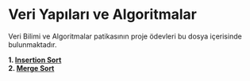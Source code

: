 # Veri Yapıları ve Algoritmalar

Veri Bilimi ve Algoritmalar patikasının proje ödevleri bu dosya içerisinde bulunmaktadır.  

**1. [Insertion Sort](https://github.com/elifmehlika/Patika/blob/main/Veri%20Yap%C4%B1lar%C4%B1%20ve%20Algoritmalar/insertionSort.md)**  
**2. [Merge Sort](https://github.com/elifmehlika/Patika/blob/main/Veri%20Yap%C4%B1lar%C4%B1%20ve%20Algoritmalar/mergeSort.md)**
